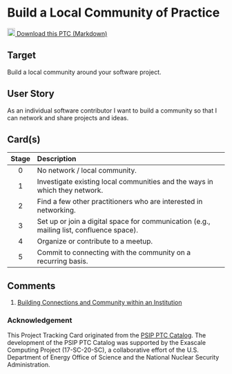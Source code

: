 [metadata:tags]:- "bssw-psip-ptc"
# Build a Local Community of Practice

<a href='/ptc-catalog/catalog/CommunityBuilding.md' download><img src='/ptc-catalog/assets/images/download.png' width='18'> Download this PTC (Markdown)</a>

## Target

Build a local community around your software project.

## User Story

As an individual software contributor I want to build a community so that I can network and share projects and ideas.

## Card(s)

| Stage         | Description |
| :-------------: | :------------- |
| 0 | No network / local community. |
| 1 | Investigate existing local communities and the ways in which they network.      |
| 2 | Find a few other practitioners who are interested in networking.      |
| 3 | Set up or join a digital space for communication (e.g., mailing list, confluence space).      |
| 4 | Organize or contribute to a meetup.     |
| 5 | Commit to connecting with the community on a recurring basis. |


## Comments

1. [Building Connections and Community within an Institution](https://bssw.io/blog_posts/building-connections-and-community-within-an-institution)


### Acknowledgement

This Project Tracking Card originated from the [PSIP PTC Catalog](https://bssw-psip.github.io/ptc-catalog/). The development of the PSIP PTC Catalog was supported by the Exascale Computing Project (17-SC-20-SC), a collaborative effort of the U.S. Department of Energy Office of Science and the National Nuclear Security Administration.
